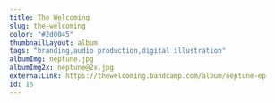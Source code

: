 ```yaml
---
title: The Welcoming
slug: the-welcoming
color: "#2d0045"
thumbnailLayout: album
tags: "branding,audio production,digital illustration"
albumImg: neptune.jpg
albumImg2x: neptune@2x.jpg
externalLink: https://thewelcoming.bandcamp.com/album/neptune-ep
id: 16
---
```

